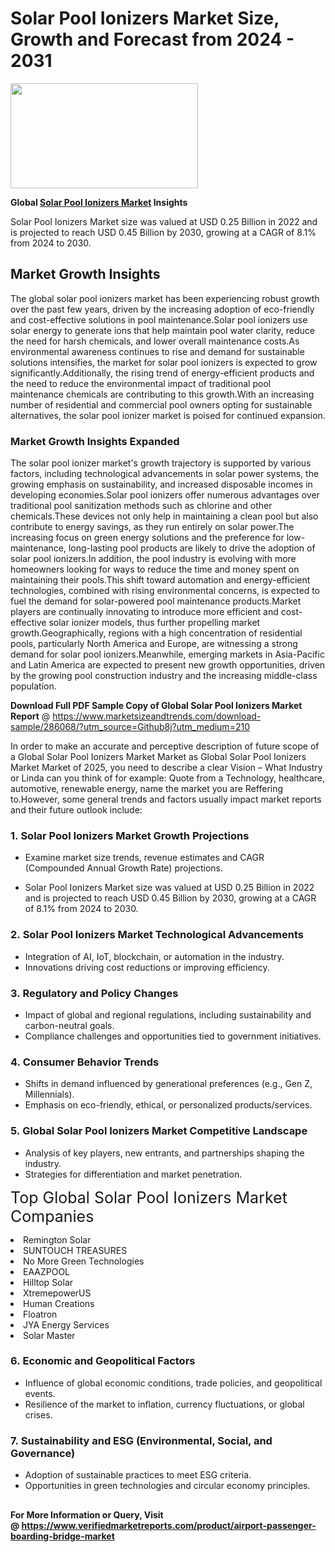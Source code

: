 <H1>Solar Pool Ionizers Market Size, Growth and Forecast from 2024 - 2031</H1><img class="aligncenter size-medium wp-image-584254" src="https://thirdeyenews.in/wp-content/uploads/2024/09/Global-Market-Research-300x168.jpeg" alt="" width="300" height="168" /><p><strong>Global&nbsp;<a href="https://www.marketsizeandtrends.com/download-sample/286068/?utm_source=Github8j?utm_medium=210">Solar Pool Ionizers Market</a> Insights</strong></p><p>Solar Pool Ionizers Market size was valued at USD 0.25 Billion in 2022 and is projected to reach USD 0.45 Billion by 2030, growing at a CAGR of 8.1% from 2024 to 2030.</p><p><h2>Market Growth Insights</h2> The global solar pool ionizers market has been experiencing robust growth over the past few years, driven by the increasing adoption of eco-friendly and cost-effective solutions in pool maintenance.Solar pool ionizers use solar energy to generate ions that help maintain pool water clarity, reduce the need for harsh chemicals, and lower overall maintenance costs.As environmental awareness continues to rise and demand for sustainable solutions intensifies, the market for solar pool ionizers is expected to grow significantly.Additionally, the rising trend of energy-efficient products and the need to reduce the environmental impact of traditional pool maintenance chemicals are contributing to this growth.With an increasing number of residential and commercial pool owners opting for sustainable alternatives, the solar pool ionizer market is poised for continued expansion. <h3>Market Growth Insights Expanded</h3> The solar pool ionizer market's growth trajectory is supported by various factors, including technological advancements in solar power systems, the growing emphasis on sustainability, and increased disposable incomes in developing economies.Solar pool ionizers offer numerous advantages over traditional pool sanitization methods such as chlorine and other chemicals.These devices not only help in maintaining a clean pool but also contribute to energy savings, as they run entirely on solar power.The increasing focus on green energy solutions and the preference for low-maintenance, long-lasting pool products are likely to drive the adoption of solar pool ionizers.In addition, the pool industry is evolving with more homeowners looking for ways to reduce the time and money spent on maintaining their pools.This shift toward automation and energy-efficient technologies, combined with rising environmental concerns, is expected to fuel the demand for solar-powered pool maintenance products.Market players are continually innovating to introduce more efficient and cost-effective solar ionizer models, thus further propelling market growth.Geographically, regions with a high concentration of residential pools, particularly North America and Europe, are witnessing a strong demand for solar pool ionizers.Meanwhile, emerging markets in Asia-Pacific and Latin America are expected to present new growth opportunities, driven by the growing pool construction industry and the increasing middle-class population.</p><p><span class=""><strong>Download Full PDF Sample Copy of Global Solar Pool Ionizers Market Report</strong> @ <a href="https://www.marketsizeandtrends.com/download-sample/286068/?utm_source=Github8j?utm_medium=210" target="_blank">https://www.marketsizeandtrends.com/download-sample/286068/?utm_source=Github8j?utm_medium=210</a></span></p><p>In order to make an accurate and perceptive description of future scope of a Global&nbsp;Solar Pool Ionizers Market Market as Global&nbsp;Solar Pool Ionizers Market Market of 2025, you need to describe a clear Vision &ndash; What Industry or Linda can you think of for example: Quote from a Technology, healthcare, automotive, renewable energy, name the market you are Reffering to.However, some general trends and factors usually impact market reports and their future outlook include:</p><h3>1.&nbsp;<strong>Solar Pool Ionizers Market Growth Projections</strong></h3><ul><li>Examine market size trends, revenue estimates and CAGR (Compounded Annual Growth Rate) projections.</li><li><p>Solar Pool Ionizers Market size was valued at USD 0.25 Billion in 2022 and is projected to reach USD 0.45 Billion by 2030, growing at a CAGR of 8.1% from 2024 to 2030.</p></li></ul><h3>2.&nbsp;<strong>Solar Pool Ionizers Market Technological Advancements</strong></h3><ul><li>Integration of AI, IoT, blockchain, or automation in the industry.</li><li>Innovations driving cost reductions or improving efficiency.</li></ul><h3>3.&nbsp;<strong>Regulatory and Policy Changes</strong></h3><ul><li>Impact of global and regional regulations, including sustainability and carbon-neutral goals.</li><li>Compliance challenges and opportunities tied to government initiatives.</li></ul><h3>4.&nbsp;<strong>Consumer Behavior Trends</strong></h3><ul><li>Shifts in demand influenced by generational preferences (e.g., Gen Z, Millennials).</li><li>Emphasis on eco-friendly, ethical, or personalized products/services.</li></ul><h3>5.&nbsp;<strong>Global Solar Pool Ionizers Market Competitive Landscape</strong></h3><ul><li>Analysis of key players, new entrants, and partnerships shaping the industry.</li><li>Strategies for differentiation and market penetration.</li></ul><p data-pm-slice="1 1 []"><span style="color: inherit; font-family: inherit; font-size: 25px;">Top Global Solar Pool Ionizers Market Companies</span></p><div class="" data-test-id=""><p><li>Remington Solar</li><li> SUNTOUCH TREASURES</li><li> No More Green Technologies</li><li> EAAZPOOL</li><li> Hilltop Solar</li><li> XtremepowerUS</li><li> Human Creations</li><li> Floatron</li><li> JYA Energy Services</li><li> Solar Master</li></p></div><h3>6.&nbsp;<strong>Economic and Geopolitical Factors</strong></h3><ul><li>Influence of global economic conditions, trade policies, and geopolitical events.</li><li>Resilience of the market to inflation, currency fluctuations, or global crises.</li></ul><h3>7.&nbsp;<strong>Sustainability and ESG (Environmental, Social, and Governance)</strong></h3><ul><li>Adoption of sustainable practices to meet ESG criteria.</li><li>Opportunities in green technologies and circular economy principles.</li></ul><h2><strong style="font-size: 14px;">For More Information or Query, Visit @&nbsp;</strong><a style="background-color: #ffffff; font-size: 14px;" href="https://www.marketsizeandtrends.com/report/solar-pool-ionizers-market/" target="_blank">https://www.verifiedmarketreports.com/product/airport-passenger-boarding-bridge-market</a></h2>